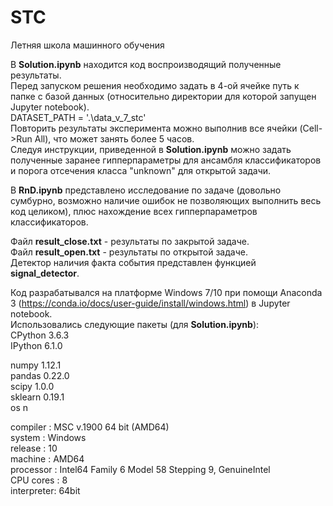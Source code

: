 # STC
Летняя школа машинного обучения 

В <b>Solution.ipynb</b> находится код воспроизводящий полученные результаты.<br>
Перед запуском решения необходимо задать в 4-ой ячейке путь к папке с базой данных (относительно директории для которой запущен Jupyter notebook).<br>
DATASET_PATH = '.\data_v_7_stc'<br>
Повторить результаты эксперимента можно выполнив все ячейки (Cell->Run All), что может занять более 5 часов.<br>
Следуя инструкции, приведенной в <b>Solution.ipynb</b> можно задать полученные заранее гипперпараметры для ансамбля классификаторов и порога отсечения класса "unknown" для открытой задачи.<br>

В <b>RnD.ipynb</b> представлено исследование по задаче (довольно сумбурно, возможно наличие ошибок не позволяющих выполнить весь код целиком), плюс нахождение всех гипперпараметров классификаторов.<br>

Файл <b>result_close.txt</b> - результаты по закрытой задаче.<br>
Файл <b>result_open.txt</b> - результаты по открытой задаче.<br>
Детектор наличия факта события представлен функцией <b>signal_detector</b>.<br>

Код разрабатывался на платформе Windows 7/10 при помощи Anaconda 3 (https://conda.io/docs/user-guide/install/windows.html) в Jupyter notebook.<br>
Использовались следующие пакеты (для <b>Solution.ipynb</b>):<br>
CPython 3.6.3<br>
IPython 6.1.0<br>

numpy 1.12.1<br>
pandas 0.22.0<br>
scipy 1.0.0<br>
sklearn 0.19.1<br>
os n<br>

compiler   : MSC v.1900 64 bit (AMD64)<br>
system     : Windows<br>
release    : 10<br>
machine    : AMD64<br>
processor  : Intel64 Family 6 Model 58 Stepping 9, GenuineIntel<br>
CPU cores  : 8<br>
interpreter: 64bit<br>
